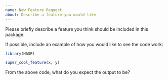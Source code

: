 ```yaml
---
name: New Feature Request
about: Describe a feature you would like
---
```


Please briefly describe a feature you think should be included in this package.

If possible, include an example of how you would like to see the code work:

```r
library(HASP)

super_cool_feature(x, y)

```

From the above code, what do you expect the output to be?
